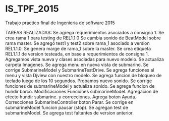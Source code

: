 ﻿# IS_TPF_2015
Trabajo practico final de Ingeniería de software 2015

TAREAS REALIZADAS:
Se agrega requerimientos asociados a consigna 1.
Se crea rama 1 para testing de REL1.1.0
Se cambia sonido de BeatModel sobre rama master.
Se agregó test1 y test2 sobre rama_1 asociado a version REL1.1.0.
Se genera marge de rama_1 sobre la master.
Se crea etiqueta REL1.1.1 de version testeada, en base a requerimientos de consigna 1.
Agregamos vista nueva y clases asociadas para nuevo modelo.
Se actualiza carpeta Imagenes.
Se agrega menu en nueva vista de submarino.
Se corrige SubmarineModel y SubmarineTestDrive.
Se agrega funciones al menu y vista Djview con nuestro modelo.
Se agrega funcion de bloqueo de teclado luego de los 10 segundos.
Probamos nuevo sonido.
Se corrige funciones de submarineModel y actualiza sonido.
Se agrega funcion de hundir barco.
Modificaciones Funciones submarineModel.
Agregacion de efecto hundir submarine. y correcciones.
Agrega boton Ayuda.
Correcciones SubmarineController boton Parar.
Se corrige en submarineModel funcion pausar (stop).
Se agregan test de submarineModel.
Se agrega test faltantes de version anterior.
